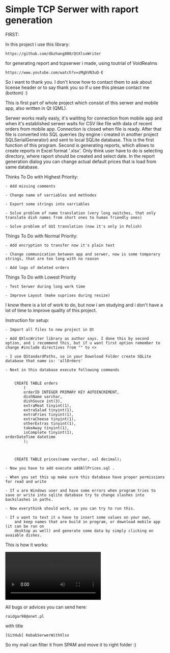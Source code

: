 # Simple TCP Serwer with raport generation

FIRST:

In this project i use this library:

	https://github.com/dbzhang800/QtXlsxWriter

for generating report and tcpserwer i made, using toutrial of VoidRealms

	https://www.youtube.com/watch?v=zMgbVN3uQ-E

So i want to thank you. I don't know how to contact them to ask about license header or to say thank you so if u see this plesae contact me (bottom) :)

This is first part of whole project which consist of this serwer and mobile app, also written in Qt (QML).

Serwer works really easly, it's waititng for connection from mobile app and when it's established
serwer waits for CSV like file with data of recent orders from mobile app. Connection is closed when file is ready. After that file is converted into SQL querries (by engine i created in another project SQLSerialGenerator) and sent to local SQLite database. This is the first function of this program. Second is generating reports, which allows to create reports in Excel format '.xlsx'. Only think user have to do is selecting directory, where raport should be created and select date. In the report generation dialog you can change actual default prices that is load from same database. 

Thinks To Do with Highest Priority:

	- Add missing comments

	- Change name of varriables and methodes

	- Export some strings into varriables

	- Solve problem of name translation (very long switches, that only translate dish names from short ones to human friendly ones)

	- Solve problem of GUI translation (now it's only in Polish)



Things To Do with Normal Priority:

	- Add encryption to transfer now it's plain text

	- Change communication between app and serwer, now is some tomporary strings, that are too long with no reason

	- Add logs of deleted orders



Things To Do with Lowest Priority

	- Test Serwer during long work time

	- Improve Layout (make suprises during resize)


I know there is a lot of work to do, but now i am studying and i don't have a lot of time to improve quality of this project.

Instruction for setup:

	- Import all files to new project in Qt
	
	- Add QXlscWriter library as author says. I done this by second option, and i recommend this, but if u want first option remember to change #include directives from "" to <> 

	- I use QStandardPaths, so in your Download Folder create SQLite database that name is: 'allOrders'

	- Next in this database execute following commands

		
		CREATE TABLE orders
			(
			orderID INTEGER PRIMARY KEY AUTOINCREMENT,
			dishName varchar,
			dishSouce int(3),
			extraMeat tinyint(1),
  			extraSalad tinyint(1),
			extraFries tinyint(1),
			extraCheese tinyint(1),
			otherExtras tinyint(1),
			takeAway tinyint(1),
			isComplete tinyint(1),                                                                                	orderDateTime datetime
			);



		CREATE TABLE prices(name varchar, val decimal);

	- Now you have to add execute addAllPrices.sql . 

	- When you set this up make sure this database have proper permissions for read and write

	- If u are Windows user and have some errors when program tries to save or write into sqlite database try to change slashes into backslashes in paths.

	- Now everythink should work, so you can try to run this.

	- If u want to test it u have to insert some values on your own, 
		and keep names that are build in program, or download mobile app (it can be run on 
		desktop as well) and generate some data by simply clicking on avaiable dishes.



This is how it works:

![Presentation](https://raw.githubusercontent.com/raidgar98/KebabSerwerWithXlsx/master/HowSerwWork.mp4)


All bugs or advices you can send here:

	raidgar98@onet.pl

with title

	[GitHub] KebabSerwerWithXlsx

So my mail can filter it from SPAM and move it to right folder :)
